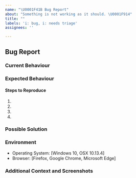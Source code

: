 ```yaml
---
name: "\U0001F41B Bug Report"
about: "Something is not working as it should. \U0001F914"
title: ""
labels: 'i: bug, i: needs triage'
assignees: ''

---
```


## Bug Report

### Current Behaviour
<!--- Tell us what happens instead of the expected behaviour -->

### Expected Behaviour
<!--- Tell us what should happen -->

#### Steps to Reproduce
<!--- Provide a link to a live example, or an unambiguous set of steps to -->
<!--- reproduce this bug. Include code to reproduce, if relevant -->
1. 
2.
3.
4.

### Possible Solution
<!--- Not obligatory, but suggest a fix/reason for the bug. -->

### Environment
- Operating System:  [Windows 10, OSX 10.13.4]
- Browser: [Firefox, Google Chrome, Microsoft Edge]

### Additional Context and Screenshots
<!--- Any other context about the problem, or ideas on how to solve. If applicable, add screenshots to help explain. -->
